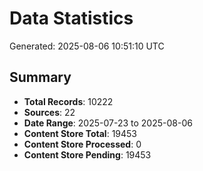 # Data Statistics

Generated: 2025-08-06 10:51:10 UTC

## Summary

- **Total Records**: 10222
- **Sources**: 22
- **Date Range**: 2025-07-23 to 2025-08-06
- **Content Store Total**: 19453
- **Content Store Processed**: 0
- **Content Store Pending**: 19453
